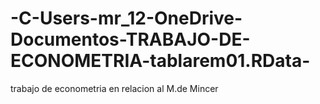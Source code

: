 # -C-Users-mr_12-OneDrive-Documentos-TRABAJO-DE-ECONOMETRIA-tablarem01.RData-
trabajo de econometria en relacion al M.de Mincer
